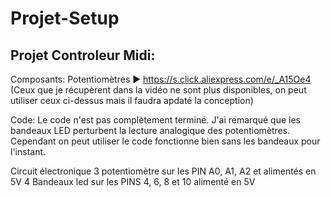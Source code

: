 # Projet-Setup

Projet Controleur Midi:
----------------------------------------

Composants:
  Potentiomètres ▶ https://s.click.aliexpress.com/e/_A15Oe4
  (Ceux que je récupèrent dans la vidéo ne sont plus disponibles, on peut utiliser ceux ci-dessus mais il faudra apdaté la conception)
  
Code: 
  Le code n'est pas complètement terminé. J'ai remarqué que les bandeaux LED perturbent la lecture analogique des potentiomètres.
  Cependant on peut utiliser le code fonctionne bien sans les bandeaux pour l'instant. 
  
Circuit électronique
  3 potentiomètre sur les PIN A0, A1, A2 et alimentés en 5V
  4 Bandeaux led sur les PINS 4, 6, 8 et 10 alimenté en 5V
  
  
